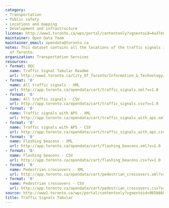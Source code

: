 ```yaml
---
category:
- Transportation
- Public safety
- Locations and mapping
- Development and infrastructure
license: http://www1.toronto.ca/wps/portal/contentonly?vgnextoid=4a37e03bb8d1e310VgnVCM10000071d60f89RCRD
maintainer: Open Data Team
maintainer_email: opendata@toronto.ca
notes: This dataset contains all the locations of the traffic signals in the City
  of Toronto.
organization: Transportation Services
resources:
- format: DOC
  name: Traffic Signal Tabular Readme
  url: http://www1.toronto.ca/City_Of_Toronto/Information_&_Technology/Open_Data/Data_Sets/Assets/Files/traffic_signals_tabular_readme.doc
- format: '0'
  name: All traffic signals - XML
  url: http://app.toronto.ca/opendata/cart/traffic_signals.xml?v=1.0
- format: '0'
  name: All traffic signals - CSV
  url: http://app.toronto.ca/opendata/cart/traffic_signals.csv?v=1.0
- format: '0'
  name: Traffic signals with APS - XML
  url: http://app.toronto.ca/opendata/cart/traffic_signals_with_aps.xml?v=1.0
- format: '0'
  name: Traffic signals with APS - CSV
  url: http://app.toronto.ca/opendata/cart/traffic_signals_with_aps.csv?v=1.0
- format: '0'
  name: Flashing beacons - XML
  url: http://app.toronto.ca/opendata/cart/flashing_beacons.xml?v=1.0
- format: '0'
  name: Flashing beacons - CSV
  url: http://app.toronto.ca/opendata/cart/flashing_beacons.csv?v=1.0
- format: '0'
  name: Pedestrian crossovers - XML
  url: http://app.toronto.ca/opendata/cart/pedestrian_crossovers.xml?v=1.0
- format: '0'
  name: Pedestrian crossovers - CSV
  url: http://app.toronto.ca/opendata/cart/pedestrian_crossovers.csv?v=1.0
source: http://www1.toronto.ca/wps/portal/contentonly?vgnextoid=965b868b5535b210VgnVCM1000003dd60f89RCRD&vgnextchannel=1a66e03bb8d1e310VgnVCM10000071d60f89RCRD
title: Traffic Signals Tabular
---
```

